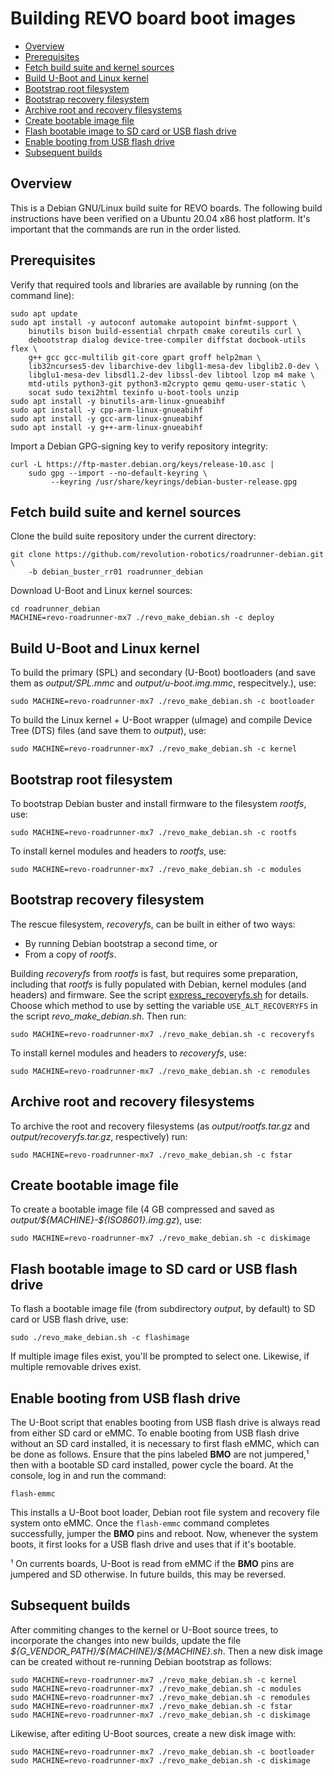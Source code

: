 # Building REVO board boot images

- [Overview](#overview)
- [Prerequisites](#prerequisites)
- [Fetch build suite and kernel sources](#fetch-build-suite-and-kernel-sources)
- [Build U-Boot and Linux kernel](#build-u-boot-and-linux-kernel)
- [Bootstrap root filesystem](#bootstrap-root-filesystem)
- [Bootstrap recovery filesystem](#bootstrap-recovery-filesystem)
- [Archive root and recovery filesystems](#archive-root-and-recovery-filesystems)
- [Create bootable image file](#create-bootable-image-file)
- [Flash bootable image to SD card or USB flash drive](#flash-bootable-image-to-sd-card-or-usb-flash-drive)
- [Enable booting from USB flash drive](#enable-booting-from-usb-flash-drive)
- [Subsequent builds](#subsequent-builds)

## Overview
This is a Debian GNU/Linux build suite for REVO boards.
The following build instructions have been verified on a Ubuntu 20.04
x86 host platform. It's important that the commands are run in the
order listed.

## Prerequisites
Verify that required tools and libraries are available by running (on
the command line):

```shell
sudo apt update
sudo apt install -y autoconf automake autopoint binfmt-support \
    binutils bison build-essential chrpath cmake coreutils curl \
    debootstrap dialog device-tree-compiler diffstat docbook-utils flex \
    g++ gcc gcc-multilib git-core gpart groff help2man \
    lib32ncurses5-dev libarchive-dev libgl1-mesa-dev libglib2.0-dev \
    libglu1-mesa-dev libsdl1.2-dev libssl-dev libtool lzop m4 make \
    mtd-utils python3-git python3-m2crypto qemu qemu-user-static \
    socat sudo texi2html texinfo u-boot-tools unzip
sudo apt install -y binutils-arm-linux-gnueabihf
sudo apt install -y cpp-arm-linux-gnueabihf
sudo apt install -y gcc-arm-linux-gnueabihf
sudo apt install -y g++-arm-linux-gnueabihf

```

Import a Debian GPG-signing key to verify repository integrity:

```shell
curl -L https://ftp-master.debian.org/keys/release-10.asc |
    sudo gpg --import --no-default-keyring \
         --keyring /usr/share/keyrings/debian-buster-release.gpg
```

## Fetch build suite and kernel sources
Clone the build suite repository under the current directory:

```shell
git clone https://github.com/revolution-robotics/roadrunner-debian.git \
    -b debian_buster_rr01 roadrunner_debian
```

Download U-Boot and Linux kernel sources:

```shell
cd roadrunner_debian
MACHINE=revo-roadrunner-mx7 ./revo_make_debian.sh -c deploy
```

## Build U-Boot and Linux kernel
To build the primary (SPL) and secondary (U-Boot) bootloaders (and save
them as _output/SPL.mmc_ and _output/u-boot.img.mmc_, respecitvely.), use:


```shell
sudo MACHINE=revo-roadrunner-mx7 ./revo_make_debian.sh -c bootloader
```

To build the Linux kernel + U-Boot wrapper (uImage) and compile Device
Tree (DTS) files (and save them to _output_), use:

```shell
sudo MACHINE=revo-roadrunner-mx7 ./revo_make_debian.sh -c kernel
```

## Bootstrap root filesystem

To bootstrap Debian buster and install firmware to the filesystem
_rootfs_, use:

```shell
sudo MACHINE=revo-roadrunner-mx7 ./revo_make_debian.sh -c rootfs
```

To install kernel modules and headers to _rootfs_, use:

```shell
sudo MACHINE=revo-roadrunner-mx7 ./revo_make_debian.sh -c modules
```

## Bootstrap recovery filesystem

The rescue filesystem,  _recoveryfs_, can be built in either of two ways:

* By running Debian bootstrap a second time, or
* From a copy of _rootfs_.

Building _recoveryfs_ from _rootfs_ is fast, but requires some
preparation, including that _rootfs_ is fully populated with Debian,
kernel modules (and headers) and firmware. See the
script
[express_recoveryfs.sh](https://github.com/revolution-robotics/roadrunner-debian/blob/debian_buster_rr01/contrib/express-recoveryfs/express-recoveryfs.sh) for
details. Choose which method to use by setting the variable
`USE_ALT_RECOVERYFS` in the script *revo_make_debian.sh*. Then run:

```shell
sudo MACHINE=revo-roadrunner-mx7 ./revo_make_debian.sh -c recoveryfs
```

To install kernel modules and headers to _recoveryfs_, use:

```shell
sudo MACHINE=revo-roadrunner-mx7 ./revo_make_debian.sh -c remodules
```

## Archive root and recovery filesystems

To archive the root and recovery filesystems (as
_output/rootfs.tar.gz_ and _output/recoveryfs.tar.gz_, respectively)
run:

```shell
sudo MACHINE=revo-roadrunner-mx7 ./revo_make_debian.sh -c fstar
```

## Create bootable image file

To create a  bootable image file (4 GB compressed and saved as
_output/\${MACHINE}-\${ISO8601}.img.gz_), use:

```shell
sudo MACHINE=revo-roadrunner-mx7 ./revo_make_debian.sh -c diskimage
```

## Flash bootable image to SD card or USB flash drive
To flash a bootable image file (from subdirectory _output_, by
default) to SD card or USB flash drive, use:

```shell
sudo ./revo_make_debian.sh -c flashimage
```

If multiple image files exist, you'll be prompted to select one. Likewise, if
multiple removable drives exist.

## Enable booting from USB flash drive
The U-Boot script that enables booting from USB flash drive is always
read from either SD card or eMMC. To enable booting from USB flash
drive without an SD card installed, it is necessary to first flash
eMMC, which can be done as follows. Ensure that the pins labeled
__BMO__ are not jumpered,¹ then with a bootable SD card installed,
power cycle the board. At the console, log in and run the command:

```
flash-emmc
```

This installs a U-Boot boot loader, Debian root file system and
recovery file system onto eMMC. Once the `flash-emmc` command
completes successfully, jumper the __BMO__ pins and reboot. Now,
whenever the system boots, it first looks for a USB flash drive and
uses that if it's bootable.

¹ On currents boards, U-Boot is read from eMMC if the __BMO__ pins are
jumpered and SD otherwise. In future builds, this may be reversed.

## Subsequent builds
After commiting changes to the kernel or U-Boot source trees, to
incorporate the changes into new builds, update the file
*\${G\_VENDOR\_PATH}/\${MACHINE}/\${MACHINE}.sh*. Then a new disk image can
be created without re-running Debian bootstrap as follows:

```shell
sudo MACHINE=revo-roadrunner-mx7 ./revo_make_debian.sh -c kernel
sudo MACHINE=revo-roadrunner-mx7 ./revo_make_debian.sh -c modules
sudo MACHINE=revo-roadrunner-mx7 ./revo_make_debian.sh -c remodules
sudo MACHINE=revo-roadrunner-mx7 ./revo_make_debian.sh -c fstar
sudo MACHINE=revo-roadrunner-mx7 ./revo_make_debian.sh -c diskimage
```

Likewise, after editing U-Boot sources, create a new disk image with:

```shell
sudo MACHINE=revo-roadrunner-mx7 ./revo_make_debian.sh -c bootloader
sudo MACHINE=revo-roadrunner-mx7 ./revo_make_debian.sh -c diskimage
```
